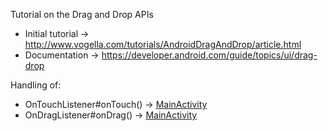 Tutorial on the Drag and Drop APIs

 * Initial tutorial -> http://www.vogella.com/tutorials/AndroidDragAndDrop/article.html
 * Documentation -> https://developer.android.com/guide/topics/ui/drag-drop

Handling of:
- OnTouchListener#onTouch() -> [MainActivity](/13_DragAndDrop/app/src/main/java/com/justfabcodes/draganddrop/MainActivity.kt)
- OnDragListener#onDrag() -> [MainActivity](https://github.com/fab327/Android_Tutorial_References/blob/master/13_DragAndDrop/app/src/main/java/com/justfabcodes/draganddrop/MainActivity.kt)
